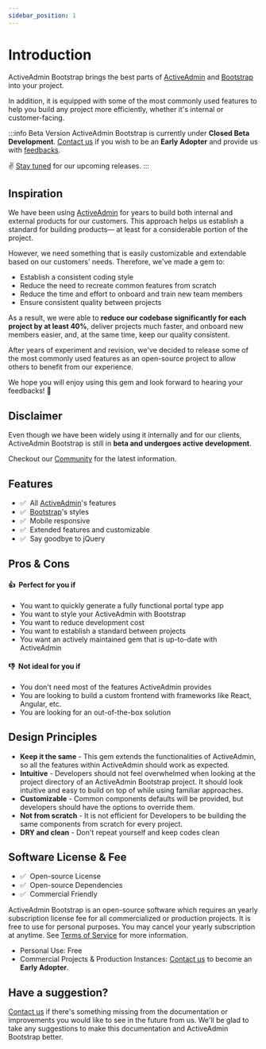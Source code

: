 ```yaml
---
sidebar_position: 1
---
```


# Introduction
ActiveAdmin Bootstrap brings the best parts of [ActiveAdmin] and [Bootstrap] into your project.

In addition, it is equipped with some of the most commonly used features to help you build any project more efficiently, whether it's internal or customer-facing.

:::info Beta Version
ActiveAdmin Bootstrap is currently under **Closed Beta Development**. [Contact us] if you wish to be an **Early Adopter** and provide us with [feedbacks](https://github.com/CMDBrew/active_admin_bootstrap/discussions). 

✌️&nbsp;[Stay tuned](/community/support) for our upcoming releases.
:::

## Inspiration
We have been using [ActiveAdmin] for years to build both internal and external products for our customers. This approach helps us establish a standard for building products— at least for a considerable portion of the project.

However, we need something that is easily customizable and extendable based on our customers' needs. Therefore, we've made a gem to:

- Establish a consistent coding style
- Reduce the need to recreate common features from scratch
- Reduce the time and effort to onboard and train new team members
- Ensure consistent quality between projects

As a result, we were able to **reduce our codebase significantly for each project by at least 40%**, deliver projects much faster, and onboard new members easier, and, at the same time, keep our quality consistent.

After years of experiment and revision, we've decided to release some of the most commonly used features as an open-source project to allow others to benefit from our experience.

We hope you will enjoy using this gem and look forward to hearing your feedbacks! 🙌

## Disclaimer
Even though we have been widely using it internally and for our clients, ActiveAdmin Bootstrap is still in **beta and undergoes active development**.  

Checkout our [Community] for the latest information.

## Features
- ✅&nbsp; All [ActiveAdmin]'s features
- ✅&nbsp; [Bootstrap]'s styles
- ✅&nbsp; Mobile responsive
- ✅&nbsp; Extended features and customizable
- ✅&nbsp; Say goodbye to jQuery

## Pros & Cons

#### 👍&nbsp; Perfect for you if
- You want to quickly generate a fully functional portal type app
- You want to style your ActiveAdmin with Bootstrap
- You want to reduce development cost
- You want to establish a standard between projects
- You want an actively maintained gem that is up-to-date with ActiveAdmin
#### 👎&nbsp; Not ideal for you if
- You don't need most of the features ActiveAdmin provides
- You are looking to build a custom frontend with frameworks like React, Angular, etc.
- You are looking for an out-of-the-box solution

## Design Principles
- **Keep it the same** - This gem extends the functionalities of ActiveAdmin, so all the features within ActiveAdmin should work as expected.
- **Intuitive** - Developers should not feel overwhelmed when looking at the project directory of an ActiveAdmin Bootstrap project. It should look intuitive and easy to build on top of while using familiar approaches.
- **Customizable** - Common components defaults will be provided, but developers should have the options to override them.
- **Not from scratch** - It is not efficient for Developers to be building the same components from scratch for every project.
- **DRY and clean** - Don't repeat yourself and keep codes clean

## Software License & Fee
- ✅&nbsp; Open-source License
- ✅&nbsp; Open-source Dependencies
- ✅&nbsp; Commercial Friendly
  
ActiveAdmin Bootstrap is an open-source software which requires an yearly subscription license fee for all commercialized or production projects. It is free to use for personal purposes. You may cancel your yearly subscription at anytime. See [Terms of Service] for more information.

- Personal Use: Free
- Commercial Projects & Production Instances: [Contact us] to become an **Early Adopter**.

## Have a suggestion?
[Contact us] if there's something missing from the documentation or improvements you would like to see in the future from us. We'll be glad to take any suggestions to make this documentation and ActiveAdmin Bootstrap better.

[ActiveAdmin]: https://activeadmin.info/
[Bootstrap]: https://getbootstrap.com/docs/5.0/
[Community]: /community/support
[Contact us]: /community/support
[Terms of Service]: https://github.com/CMDBrew/active_admin_bootstrap/blob/master/LICENSE.md